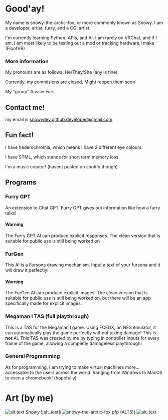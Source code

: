 # Good'ay!
My name is snowy-the-arctic-fox, or more commonly known as Snowy. I am a developer, artist, furry, and a CGI artist. 

I'm currently learning Python, APIs, and AI. I am rarely on VRChat, and if I am, I am most likely to be testing out a mod or tracking hardware I make (FloofVR)

### More information

My pronouns are as follows: He/They/She (any is fine)

Currently, my commisions are closed. Might reopen them soon

My "group" Aussie Furs

## Contact me!
my email is snowydev.github.developer@gmail.com

## Fun fact!

I have hederochromia, which means I have 2 different eye colours.

I have STML, which stands for short term memory loss.

I'm a music creator! (havent posted on spotify though)

## Programs

### Furry GPT
An extension to Chat GPT, Furry GPT gives out information like how a furry talks! 
#### **Warning** 
The Furry GPT AI can produce explicit responses. The clean version that is suitable for public use is still being worked on
### FurGen
This AI is a Fursona drawing mechanism. Input a text of your fursona and it will draw it perfectly!
#### **Warning** 
The FurGen AI can produce explicit images. The clean version that is suitable for public use is still being worked on, but there will be an app specifically made for explicit images.
### Megaman I TAS (full playthrough)
This is a TAS for the Megaman I game. Using FCEUX, an NES emulator, it can automatically play the game perfectly without taking damage! This is **not** AI. This TAS was created by me by typing in controller inputs for every frame of the game, allowing a completly damageless playthrough!
### General Programming
As for programming, I am trying to make virtual machines more... accessable to the users across the world. Ranging from Windows to MacOS to even a chromebook! (hopefully)

# Art (by me)

![alt text](https://thisfursonadoesnotexist.com/v2/jpgs/seed77132.jpg) _Snowy_
![alt_test](![snowy-the-arctic-fox pfp (ALT5)](https://user-images.githubusercontent.com/129465069/230230911-5f71fa1e-feca-4ad2-a07d-0c682ff4a5b7.jpg))
![alt_text](![snowypfp](https://user-images.githubusercontent.com/129465069/230231117-bb094e87-8eff-4f0e-8b6a-fae90d666df0.png))

<!--
**snowy-the-arctic-fox/snowy-the-arctic-fox** is a ✨ _special_ ✨ repository because its `README.md` (this file) appears on your GitHub profile.

Here are some ideas to get you started:

- 🔭 I’m currently working on ...
- 🌱 I’m currently learning ...
- 👯 I’m looking to collaborate on ...
- 🤔 I’m looking for help with ...
- 💬 Ask me about ...
- 📫 How to reach me: ...
- 😄 Pronouns: ...
- ⚡ Fun fact: ...
-->
